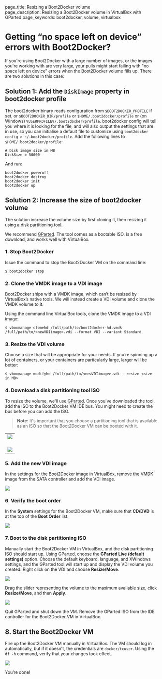 page_title: Resizing a Boot2Docker volume   
page_description: Resizing a Boot2Docker volume in VirtualBox with GParted
page_keywords: boot2docker, volume, virtualbox

# Getting “no space left on device” errors with Boot2Docker?

If you're using Boot2Docker with a large number of images, or the images you're
working with are very large, your pulls might start failing with "no space left 
on device" errors when the Boot2Docker volume fills up. There are two solutions
in this case:

## Solution 1: Add the `DiskImage` property in boot2docker profile

The boot2docker binary reads configuration from `$BOOT2DOCKER_PROFILE` if set, or `$BOOT2DOCKER_DIR/profile` or `$HOME/.boot2docker/profile` or (on Windows) `%USERPROFILE%/.boot2docker/profile`. boot2docker config will tell you where it is looking for the file, and will also output the settings that are in use, so you can initialise a default file to customize using `boot2docker config > ~/.boot2docker/profile`.
Add the following lines to `$HOME/.boot2docker/profile`:

    # Disk image size in MB
    DiskSize = 50000

And run:

    boot2docker poweroff
    boot2docker destroy
    boot2docker init
    boot2docker up

## Solution 2: Increase the size of boot2docker volume

The solution increase the volume size by first cloning it, then resizing it using a disk partitioning tool. 

We recommend [GParted](http://gparted.sourceforge.net/download.php/index.php).
The tool comes as a bootable ISO, is a free download, and works well with 
VirtualBox.

### 1. Stop Boot2Docker

Issue the command to stop the Boot2Docker VM on the command line:

    $ boot2docker stop

### 2. Clone the VMDK image to a VDI image

Boot2Docker ships with a VMDK image, which can’t be resized by VirtualBox’s 
native tools. We will instead create a VDI volume and clone the VMDK volume to 
it. 

Using the command line VirtualBox tools, clone the VMDK image to a VDI image:

    $ vboxmanage clonehd /full/path/to/boot2docker-hd.vmdk /full/path/to/<newVDIimage>.vdi --format VDI --variant Standard

### 3. Resize the VDI volume

Choose a size that will be appropriate for your needs. If you’re spinning up a 
lot of containers, or your containers are particularly large, larger will be 
better:

    $ vboxmanage modifyhd /full/path/to/<newVDIimage>.vdi --resize <size in MB>

### 4. Download a disk partitioning tool ISO 

To resize the volume, we'll use [GParted](http://gparted.sourceforge.net/download.php/). 
Once you've downloaded the tool, add the ISO to the Boot2Docker VM IDE bus. 
You might need to create the bus before you can add the ISO. 

> **Note:** 
> It's important that you choose a partitioning tool that is available as an ISO so 
> that the Boot2Docker VM can be booted with it.

<table>
    <tr>
        <td><img src="/articles/b2d_volume_images/add_new_controller.png"><br><br></td>
    </tr>
    <tr>
        <td><img src="/articles/b2d_volume_images/add_cd.png"></td>
    </tr>
</table>

### 5. Add the new VDI image 

In the settings for the Boot2Docker image in VirtualBox, remove the VMDK image 
from the SATA controller and add the VDI image.

<img src="/articles/b2d_volume_images/add_volume.png">

### 6. Verify the boot order

In the **System** settings for the Boot2Docker VM, make sure that **CD/DVD** is 
at the top of the **Boot Order** list.

<img src="/articles/b2d_volume_images/boot_order.png">

### 7. Boot to the disk partitioning ISO

Manually start the Boot2Docker VM in VirtualBox, and the disk partitioning ISO 
should start up. Using GParted, choose the **GParted Live (default settings)** 
option. Choose the default keyboard, language, and XWindows settings, and the 
GParted tool will start up and display the VDI volume you created. Right click 
on the VDI and choose **Resize/Move**. 

<img src="/articles/b2d_volume_images/gparted.png">

Drag the slider representing the volume to the maximum available size, click 
**Resize/Move**, and then **Apply**. 

<img src="/articles/b2d_volume_images/gparted2.png">

Quit GParted and shut down the VM. Remove the GParted ISO from the IDE controller 
for the Boot2Docker VM in VirtualBox.

## 8. Start the Boot2Docker VM 

Fire up the Boot2Docker VM manually in VirtualBox. The VM should log in 
automatically, but if it doesn't, the credentials are `docker/tcuser`. Using 
the `df -h` command, verify that your changes took effect.

<img src="/articles/b2d_volume_images/verify.png">

You’re done!

